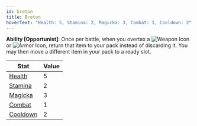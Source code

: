 ```yaml
---
id: breton
title: Breton
hoverText: "Health: 5, Stamina: 2, Magicka: 3, Combat: 1, Cooldown: 2"
---
```


**Ability [Opportunist]**: Once per battle, when you overtax a <img src="/icons/weapon.svg" alt="Weapon Icon" class="icon-svg" /> or <img src="/icons/armor.svg" alt="Armor Icon" class="icon-svg" />, return that item to your pack instead of discarding it. You may then move a different item in your pack to a ready slot.

| Stat                               | Value |
| ---------------------------------- | ----- |
| [Health](/docs/stats/health)       | 5     |
| [Stamina](/docs/stats/stamina)     | 2     |
| [Magicka](/docs/stats/magicka)     | 3     |
| [Combat](/docs/skill-lines/combat) | 1     |
| [Cooldown](/docs/stats/cooldown)   | 2     |
